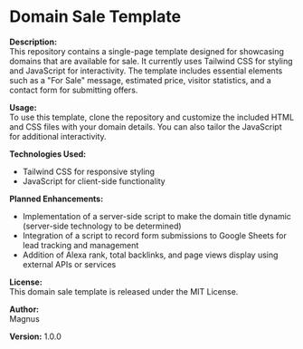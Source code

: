# Domain Sale Template

**Description:**  
This repository contains a single-page template designed for showcasing domains that are available for sale. It currently uses Tailwind CSS for styling and JavaScript for interactivity. The template includes essential elements such as a "For Sale" message, estimated price, visitor statistics, and a contact form for submitting offers.

**Usage:**  
To use this template, clone the repository and customize the included HTML and CSS files with your domain details. You can also tailor the JavaScript for additional interactivity.

**Technologies Used:**
- Tailwind CSS for responsive styling
- JavaScript for client-side functionality

**Planned Enhancements:**
- Implementation of a server-side script to make the domain title dynamic (server-side technology to be determined)
- Integration of a script to record form submissions to Google Sheets for lead tracking and management
- Addition of Alexa rank, total backlinks, and page views display using external APIs or services

**License:**  
This domain sale template is released under the MIT License.

**Author:**  
Magnus

**Version:** 1.0.0